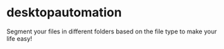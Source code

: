 # desktopautomation

Segment your files in different folders based on the file type to make your life easy!
